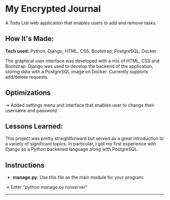 # My Encrypted Journal

A Todo List web application that enables users to add and remove tasks.

## How It's Made:

**Tech used:** Python, Django, HTML, CSS, Bootstrap, PostgreSQL, Docker

The graphical user interface was developed with a mix of HTML, CSS and Bootstrap.
Django was used to develop the backend of the application, storing data with a PostgreSQL image on Docker.
Currently supports add/delete requests.

## Optimizations

-> Added settings menu and interface that enables user to change their username and password

## Lessons Learned:

This project was pretty straightforward but served as a great introduction to a variety of significant topics.
In particular, I got my first experience with Django as a Python backened language along with PostgreSQL.

## Instructions

- **manage.py**: Use this file as the main module for your program.

-> Enter "python manage.py runserver" 

---
